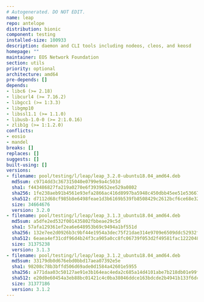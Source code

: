 ```yaml
---
# Autogenerated. DO NOT EDIT.
name: leap
repo: antelope
distribution: bionic
component: testing
installed-size: 100933
description: daemon and CLI tools including nodeos, cleos, and keosd
homepage: ""
maintainer: EOS Network Foundation
section: utils
priority: optional
architecture: amd64
pre-depends: []
depends:
- libc6 (>= 2.18)
- libcurl4 (>= 7.16.2)
- libgcc1 (>= 1:3.3)
- libgmp10
- libssl1.1 (>= 1.1.0)
- libusb-1.0-0 (>= 2:1.0.16)
- zlib1g (>= 1:1.2.0)
conflicts:
- eosio
- mandel
breaks: []
replaces: []
suggests: []
built-using: []
versions:
- filename: pool/testing/l/leap/leap_3.2.0-ubuntu18.04_amd64.deb
  md5sum: c9714dd3c367315040e0799e9a4c503d
  sha1: f443486827fa219a0270e6f3939652ee529a0802
  sha256: 1fe238aeb91b4561e93efa2866ac416d8997ba5948c450dbb45ee51e53667795
  sha512: d7112d68cf985b8e6498feae1d3b6169b539fb8508429c2612bcf6ce68e3247845176861c0d5ca88d38df71fac643a7c4edaf0d2a6043b55bef458c16cd3529e
  size: 34664676
  version: 3.2.0
- filename: pool/testing/l/leap/leap_3.1.3_ubuntu18.04_amd64.deb
  md5sum: a5dfe2ed532f001435802fbbeae29c5d
  sha1: 57afa129361ef2ea6e648953b69c9494a1bf551d
  sha256: 132e7ee2d0926b3c9bf44e1954a3dec75f21dae314e9709e6509ddc52932f0da
  sha512: 6eaea4ef31cdf96d4b24f3ca905a0cc8fc06739f053d2f49581fac1222048a3c36742927ae8635a0061a1f4fbb1758e626bfc3f01a8783f6f08a637f60555c1d
  size: 31375238
  version: 3.1.3
- filename: pool/testing/l/leap/leap_3.1.2_ubuntu18.04_amd64.deb
  md5sum: 33179db0d676ebd0bbd17aea07392e5e
  sha1: 98208c78b3bffd506d69ade0d1584a42601e5955
  sha256: a771daa03c50127ae91e3b164eac4eda2c685a14d4101abe7b218db01e99f297
  sha512: e20d0e60454a3eb88bc01421c4c0ba38046ddce163bdcde2b4941b133f6dc53c4ac9e68a55aaf8d462969226e1446507a3fef1cdfa9fe22e249f64e22c92c3fe
  size: 31377186
  version: 3.1.2
---
```

